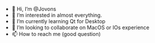 - 👋 Hi, I’m @Jovons
- 👀 I’m interested in almost everything.
- 🌱 I’m currently learning Qt for Desktop
- 💞️ I’m looking to collaborate on MacOS or IOs experience
- 📫 How to reach me (good question)

<!---
Jovons/Jovons is a ✨ special ✨ repository because its `README.md` (this file) appears on your GitHub profile.
You can click the Preview link to take a look at your changes.
--->
